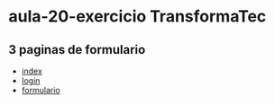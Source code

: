 # aula-20-exercicio TransformaTec

## 3 paginas de formulario

- [index](index.html)
- [login](login.html)
- [formulario](formulario.html)
